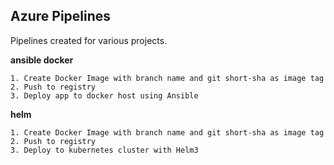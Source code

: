 ## Azure Pipelines
Pipelines created for various projects.



**ansible docker**
``` 
1. Create Docker Image with branch name and git short-sha as image tag
2. Push to registry 
3. Deploy app to docker host using Ansible 
```
 
**helm**
``` 
1. Create Docker Image with branch name and git short-sha as image tag
2. Push to registry 
3. Deploy to kubernetes cluster with Helm3
```